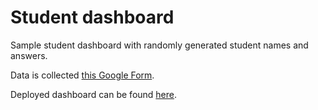 # Student dashboard

Sample student dashboard with randomly generated student names and answers.

Data is collected [this Google Form](https://forms.gle/Ur2eZ9CAmAAYEbuy5). 

Deployed dashboard can be found [here]().